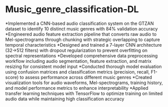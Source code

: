 # Music_genre_classification-DL

*Implemented a CNN-based audio classification system on the GTZAN dataset to identify 10 distinct music genres with 84% validation accuracy
*Engineered audio feature extraction pipeline that converts raw audio to Mel-spectrograms through chunking with strategic overlapping to capture temporal characteristics
*Designed and trained a 7-layer CNN architecture (32→512 filters) with dropout regularization to prevent overfitting on spectral representations
*Developed comprehensive data preprocessing workflow including audio segmentation, feature extraction, and matrix resizing for consistent model input
*Conducted thorough model evaluation using confusion matrices and classification metrics (precision, recall, F1-score) to assess performance across different music genres
*Created visualization tools for audio waveforms, Mel-spectrograms, training history, and model performance metrics to enhance interpretability
*Applied transfer learning techniques with TensorFlow to optimize training on limited audio data while maintaining high classification accuracy

